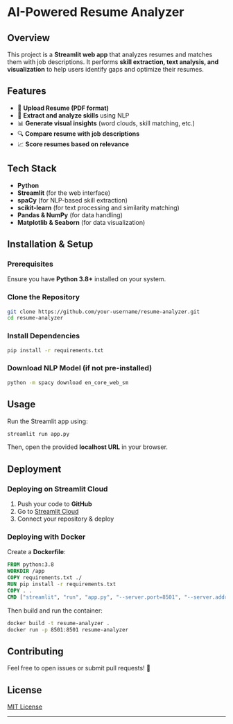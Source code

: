 # AI-Powered Resume Analyzer

## Overview
This project is a **Streamlit web app** that analyzes resumes and matches them with job descriptions. It performs **skill extraction, text analysis, and visualization** to help users identify gaps and optimize their resumes.

## Features
- 📄 **Upload Resume (PDF format)**
- 📌 **Extract and analyze skills** using NLP
- 📊 **Generate visual insights** (word clouds, skill matching, etc.)
- 🔍 **Compare resume with job descriptions**
- 📈 **Score resumes based on relevance**

## Tech Stack
- **Python**
- **Streamlit** (for the web interface)
- **spaCy** (for NLP-based skill extraction)
- **scikit-learn** (for text processing and similarity matching)
- **Pandas & NumPy** (for data handling)
- **Matplotlib & Seaborn** (for data visualization)

## Installation & Setup
### Prerequisites
Ensure you have **Python 3.8+** installed on your system.

### Clone the Repository
```sh
git clone https://github.com/your-username/resume-analyzer.git
cd resume-analyzer
```

### Install Dependencies
```sh
pip install -r requirements.txt
```

### Download NLP Model (if not pre-installed)
```sh
python -m spacy download en_core_web_sm
```

## Usage
Run the Streamlit app using:
```sh
streamlit run app.py
```
Then, open the provided **localhost URL** in your browser.

## Deployment
### Deploying on Streamlit Cloud
1. Push your code to **GitHub**
2. Go to [Streamlit Cloud](https://share.streamlit.io/)
3. Connect your repository & deploy

### Deploying with Docker
Create a **Dockerfile**:
```dockerfile
FROM python:3.8
WORKDIR /app
COPY requirements.txt ./
RUN pip install -r requirements.txt
COPY . .
CMD ["streamlit", "run", "app.py", "--server.port=8501", "--server.address=0.0.0.0"]
```
Then build and run the container:
```sh
docker build -t resume-analyzer .
docker run -p 8501:8501 resume-analyzer
```

## Contributing
Feel free to open issues or submit pull requests! 🚀

## License
[MIT License](LICENSE)

---
